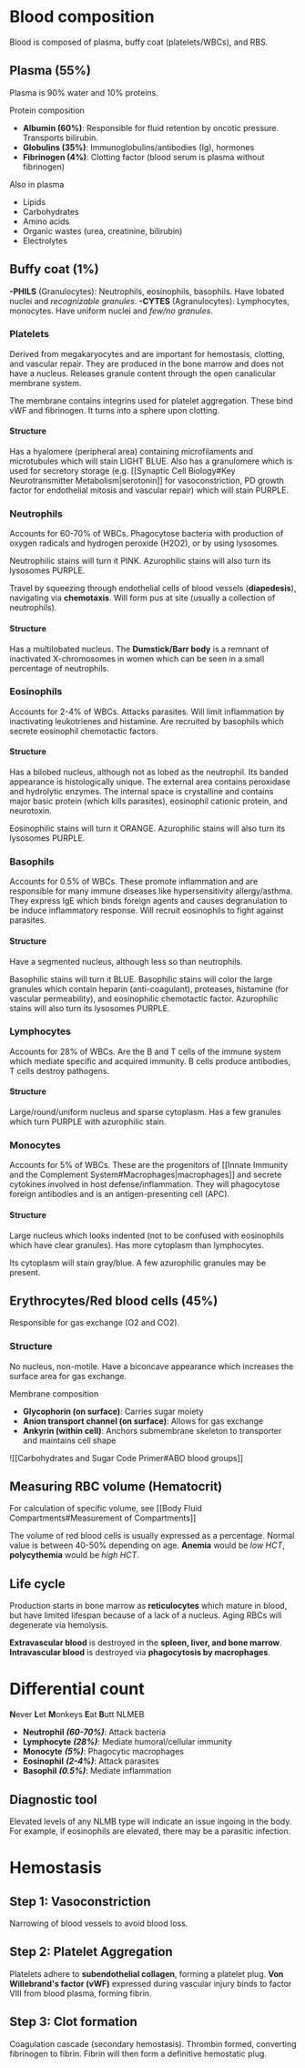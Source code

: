 # Blood composition
Blood is composed of plasma, buffy coat (platelets/WBCs), and RBS.
## Plasma (55%)
Plasma is 90% water and 10% proteins.

Protein composition
- **Albumin (60%)**: Responsible for fluid retention by oncotic pressure. Transports bilirubin.
- **Globulins (35%)**: Immunoglobulins/antibodies (Ig), hormones
- **Fibrinogen (4%)**: Clotting factor (blood serum is plasma without fibrinogen)

Also in plasma
- Lipids
- Carbohydrates
- Amino acids
- Organic wastes (urea, creatinine, bilirubin)
- Electrolytes
## Buffy coat (1%)

**-PHILS** (Granulocytes): Neutrophils, eosinophils, basophils. Have lobated nuclei and *recognizable granules*.
**-CYTES** (Agranulocytes): Lymphocytes, monocytes. Have uniform nuclei and *few/no granules*.
### Platelets
Derived from megakaryocytes and are important for hemostasis, clotting, and vascular repair. They are produced in the bone marrow and does not have a nucleus. Releases granule content through the open canalicular membrane system.

The membrane contains integrins used for platelet aggregation. These bind vWF and fibrinogen. It turns into a sphere upon clotting.
#### Structure
Has a hyalomere (peripheral area) containing microfilaments and microtubules which will stain LIGHT BLUE. Also has a granulomere which is used for secretory storage (e.g. [[Synaptic Cell Biology#Key Neurotransmitter Metabolism|serotonin]] for vasoconstriction, PD growth factor for endothelial mitosis and vascular repair) which will stain PURPLE.
### Neutrophils
Accounts for 60-70% of WBCs. Phagocytose bacteria with production of oxygen radicals and hydrogen peroxide (H2O2), or by using lysosomes. 

Neutrophilic stains will turn it PINK. Azurophilic stains will also turn its lysosomes PURPLE.

Travel by squeezing through endothelial cells of blood vessels (**diapedesis**), navigating via **chemotaxis**. Will form pus at site (usually a collection of neutrophils).
#### Structure
Has a multilobated nucleus. The **Dumstick/Barr body** is a remnant of inactivated X-chromosomes in women which can be seen in a small percentage of neutrophils.
### Eosinophils
Accounts for 2-4% of WBCs. Attacks parasites. Will limit inflammation by inactivating leukotrienes and histamine. Are recruited by basophils which secrete eosinophil chemotactic factors.
#### Structure
Has a bilobed nucleus, although not as lobed as the neutrophil. Its banded appearance is histologically unique. The external area contains peroxidase and hydrolytic enzymes. The internal space is crystalline and contains major basic protein (which kills parasites), eosinophil cationic protein, and neurotoxin.

Eosinophilic stains will turn it ORANGE. Azurophilic stains will also turn its lysosomes PURPLE.
### Basophils
Accounts for 0.5% of WBCs. These promote inflammation and are responsible for many immune diseases like hypersensitivity allergy/asthma. They express IgE which binds foreign agents and causes degranulation to be induce inflammatory response. Will recruit eosinophils to fight against parasites.
#### Structure
Have a segmented nucleus, although less so than neutrophils.

Basophilic stains will turn it BLUE. Basophilic stains will color the large granules which contain heparin (anti-coagulant), proteases, histamine (for vascular permeability), and eosinophilic chemotactic factor. Azurophilic stains will also turn its lysosomes PURPLE.
### Lymphocytes
Accounts for 28% of WBCs. Are the B and T cells of the immune system which mediate specific and acquired immunity. B cells produce antibodies, T cells destroy pathogens.
#### Structure
Large/round/uniform nucleus and sparse cytoplasm. Has a few granules which turn PURPLE with azurophilic stain.
### Monocytes
Accounts for 5% of WBCs. These are the progenitors of [[Innate Immunity and the Complement System#Macrophages|macrophages]] and secrete cytokines involved in host defense/inflammation. They will phagocytose foreign antibodies and is an antigen-presenting cell (APC).
#### Structure
Large nucleus which looks indented (not to be confused with eosinophils which have clear granules). Has more cytoplasm than lymphocytes.

Its cytoplasm will stain gray/blue. A few azurophilic granules may be present.
## Erythrocytes/Red blood cells (45%)
Responsible for gas exchange (O2 and CO2).
### Structure
No nucleus, non-motile. Have a biconcave appearance which increases the surface area for gas exchange.

Membrane composition
- **Glycophorin (on surface)**: Carries sugar moiety
- **Anion transport channel (on surface)**: Allows for gas exchange
- **Ankyrin (within cell)**: Anchors submembrane skeleton to transporter and maintains cell shape

![[Carbohydrates and Sugar Code Primer#ABO blood groups]]
## Measuring RBC volume (Hematocrit)
For calculation of specific volume, see [[Body Fluid Compartments#Measurement of Compartments]]

The volume of red blood cells is usually expressed as a percentage. Normal value is between 40-50% depending on age. **Anemia** would be *low HCT*, **polycythemia** would be *high HCT*.
## Life cycle
Production starts in bone marrow as **reticulocytes** which mature in blood, but have limited lifespan because of a lack of a nucleus. Aging RBCs will degenerate via hemolysis. 

**Extravascular blood** is destroyed in the **spleen, liver, and bone marrow**.
**Intravascular blood** is destroyed via **phagocytosis by macrophages**.
# Differential count
**N**ever **L**et **M**onkeys **E**at **B**utt
NLMEB

- **Neutrophil** ***(60-70%)***: Attack bacteria
- **Lymphocyte** ***(28%)***: Mediate humoral/cellular immunity
- **Monocyte** ***(5%)***: Phagocytic macrophages
- **Eosinophil** ***(2-4%)***: Attack parasites
- **Basophil** ***(0.5%)***: Mediate inflammation
## Diagnostic tool
Elevated levels of any NLMB type will indicate an issue ingoing in the body. For example, if eosinophils are elevated, there may be a parasitic infection.
# Hemostasis
## Step 1: Vasoconstriction
Narrowing of blood vessels to avoid blood loss.
## Step 2: Platelet Aggregation
Platelets adhere to **subendothelial collagen**, forming a platelet plug. **Von Willebrand's factor (vWF)** expressed during vascular injury binds to factor VIII from blood plasma, forming fibrin.
## Step 3: Clot formation
Coagulation cascade (secondary hemostasis). Thrombin formed, converting fibrinogen to fibrin. Fibrin will then form a definitive hemostatic plug.